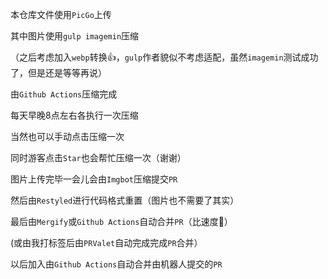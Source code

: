 本仓库文件使用`PicGo`上传

其中图片使用`gulp imagemin`压缩

（之后考虑加入`webp`转换👍，`gulp`作者貌似不考虑适配，虽然`imagemin`测试成功了，但是还是等等再说）

由`Github Actions`压缩完成

每天早晚8点左右各执行一次压缩

当然也可以手动点击压缩一次

同时游客点击`Star`也会帮忙压缩一次（谢谢）

图片上传完毕一会儿会由`Imgbot`压缩提交`PR`

然后由`Restyled`进行代码格式重置（图片也不需要了其实）

最后由`Mergify`或`Github Actions`自动合并`PR`（比速度🚀）

(或由我打标签后由`PRValet`自动完成完成`PR`合并）

以后加入由`Github Actions`自动合并由机器人提交的`PR`

